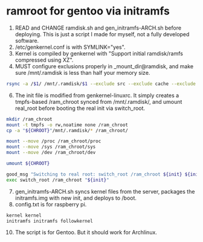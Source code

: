 # ramroot for gentoo via initramfs

1. READ and CHANGE ramdisk.sh and gen_initramfs-ARCH.sh before deploying. This is just a script I made for myself, not a fully developed software.
2. /etc/genkernel.conf is with SYMLINK="yes".
3. Kernel is compiled by genkernel with "Support initial ramdisk/ramfs compressed using XZ".
4. MUST configure exclusions properly in _mount_dir@ramdisk, and make sure /mnt/.ramdisk is less than half your memory size.
```bash
rsync -a /$1/ /mnt/.ramdisk/$1 --exclude src --exclude cache --exclude db --exclude firmware --exclude portage --exclude python3.11 --exclude python --exclude llvm --exclude repos --exclude binpkgs --exclude distfiles
```
6. The init file is modified from genkernel-linuxrc. It simply creates a tmpfs-based /ram_chroot synced from /mnt/.ramdisk/, and umount real_root before booting the real init via switch_root.
```bash
mkdir /ram_chroot
mount -t tmpfs -o rw,noatime none /ram_chroot
cp -a "${CHROOT}"/mnt/.ramdisk/* /ram_chroot/

mount --move /proc /ram_chroot/proc
mount --move /sys /ram_chroot/sys
mount --move /dev /ram_chroot/dev

umount ${CHROOT}

good_msg "Switching to real root: switch_root /ram_chroot ${init} ${init_opts}"
exec switch_root /ram_chroot "${init}"
```
7. gen_initramfs-ARCH.sh syncs kernel files from the server, packages the initramfs.img with new init, and deploys to /boot.
8. config.txt is for raspberry pi.
```bash
kernel kernel
initramfs initramfs followkernel
```
10. The script is for Gentoo. But it should work for Archlinux.
